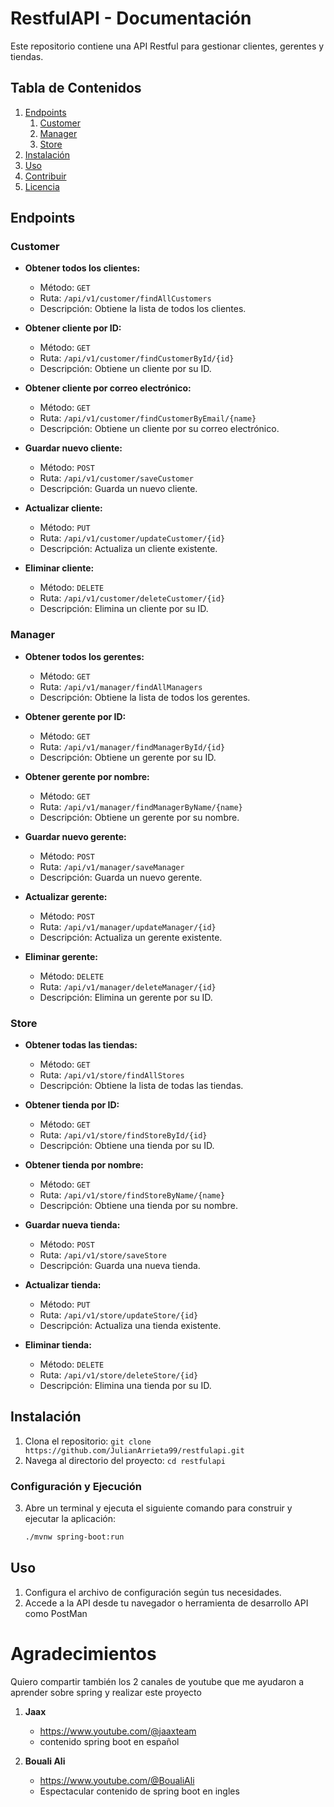 # RestfulAPI - Documentación

Este repositorio contiene una API Restful para gestionar clientes, gerentes y tiendas.

## Tabla de Contenidos

1. [Endpoints](#endpoints)
    1. [Customer](#customer)
    2. [Manager](#manager)
    3. [Store](#store)
2. [Instalación](#instalación)
3. [Uso](#uso)
4. [Contribuir](#contribuir)
5. [Licencia](#licencia)

## Endpoints

### Customer

- **Obtener todos los clientes:**
  - Método: `GET`
  - Ruta: `/api/v1/customer/findAllCustomers`
  - Descripción: Obtiene la lista de todos los clientes.

- **Obtener cliente por ID:**
  - Método: `GET`
  - Ruta: `/api/v1/customer/findCustomerById/{id}`
  - Descripción: Obtiene un cliente por su ID.

- **Obtener cliente por correo electrónico:**
  - Método: `GET`
  - Ruta: `/api/v1/customer/findCustomerByEmail/{name}`
  - Descripción: Obtiene un cliente por su correo electrónico.

- **Guardar nuevo cliente:**
  - Método: `POST`
  - Ruta: `/api/v1/customer/saveCustomer`
  - Descripción: Guarda un nuevo cliente.

- **Actualizar cliente:**
  - Método: `PUT`
  - Ruta: `/api/v1/customer/updateCustomer/{id}`
  - Descripción: Actualiza un cliente existente.

- **Eliminar cliente:**
  - Método: `DELETE`
  - Ruta: `/api/v1/customer/deleteCustomer/{id}`
  - Descripción: Elimina un cliente por su ID.

### Manager

- **Obtener todos los gerentes:**
  - Método: `GET`
  - Ruta: `/api/v1/manager/findAllManagers`
  - Descripción: Obtiene la lista de todos los gerentes.

- **Obtener gerente por ID:**
  - Método: `GET`
  - Ruta: `/api/v1/manager/findManagerById/{id}`
  - Descripción: Obtiene un gerente por su ID.

- **Obtener gerente por nombre:**
  - Método: `GET`
  - Ruta: `/api/v1/manager/findManagerByName/{name}`
  - Descripción: Obtiene un gerente por su nombre.

- **Guardar nuevo gerente:**
  - Método: `POST`
  - Ruta: `/api/v1/manager/saveManager`
  - Descripción: Guarda un nuevo gerente.

- **Actualizar gerente:**
  - Método: `POST`
  - Ruta: `/api/v1/manager/updateManager/{id}`
  - Descripción: Actualiza un gerente existente.

- **Eliminar gerente:**
  - Método: `DELETE`
  - Ruta: `/api/v1/manager/deleteManager/{id}`
  - Descripción: Elimina un gerente por su ID.

### Store

- **Obtener todas las tiendas:**
  - Método: `GET`
  - Ruta: `/api/v1/store/findAllStores`
  - Descripción: Obtiene la lista de todas las tiendas.

- **Obtener tienda por ID:**
  - Método: `GET`
  - Ruta: `/api/v1/store/findStoreById/{id}`
  - Descripción: Obtiene una tienda por su ID.

- **Obtener tienda por nombre:**
  - Método: `GET`
  - Ruta: `/api/v1/store/findStoreByName/{name}`
  - Descripción: Obtiene una tienda por su nombre.

- **Guardar nueva tienda:**
  - Método: `POST`
  - Ruta: `/api/v1/store/saveStore`
  - Descripción: Guarda una nueva tienda.

- **Actualizar tienda:**
  - Método: `PUT`
  - Ruta: `/api/v1/store/updateStore/{id}`
  - Descripción: Actualiza una tienda existente.

- **Eliminar tienda:**
  - Método: `DELETE`
  - Ruta: `/api/v1/store/deleteStore/{id}`
  - Descripción: Elimina una tienda por su ID.

## Instalación

1. Clona el repositorio: `git clone https://github.com/JulianArrieta99/restfulapi.git`
2. Navega al directorio del proyecto: `cd restfulapi`

### Configuración y Ejecución

3. Abre un terminal y ejecuta el siguiente comando para construir y ejecutar la aplicación:
   ```bash
   ./mvnw spring-boot:run

## Uso

1. Configura el archivo de configuración según tus necesidades.
3. Accede a la API desde tu navegador o herramienta de desarrollo API como PostMan

# Agradecimientos

Quiero compartir también los 2 canales de youtube que me ayudaron a aprender sobre spring y realizar este proyecto
1. **Jaax**
   - https://www.youtube.com/@jaaxteam
   - contenido spring boot en español

2. **Bouali Ali**
   - https://www.youtube.com/@BoualiAli
   - Espectacular contenido de spring boot en ingles

